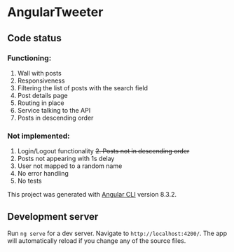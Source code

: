 # AngularTweeter

## Code status

### Functioning:

1. Wall with posts
2. Responsiveness
3. Filtering the list of posts with the search field
4. Post details page
5. Routing in place
6. Service talking to the API
7. Posts in descending order

### Not implemented:

1. Login/Logout functionality
~~2. Posts not in descending order~~
3. Posts not appearing with 1s delay
4. User not mapped to a random name
5. No error handling
6. No tests

This project was generated with [Angular CLI](https://github.com/angular/angular-cli) version 8.3.2.

## Development server

Run `ng serve` for a dev server. Navigate to `http://localhost:4200/`. The app will automatically reload if you change any of the source files.

